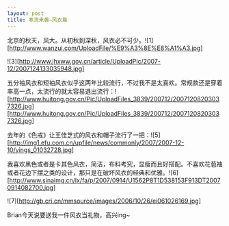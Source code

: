 ```yaml
---
layout: post
title: 寒流来袭—风衣篇
---
```




北京的秋天，风大。从初秋到深秋，风衣必不可少。![1][http://www.wanzui.com/UploadFile/%E9%A3%8E%E8%A1%A3.jpg] 

![3][http://www.jhxww.gov.cn/article/UploadPic/2007-12/2007124133035948.jpg] 

五分袖风衣和短袖风衣似乎这两年比较流行，不过我不是太喜欢。常规款还是穿着率高一点，太流行的就太容易退出流行：![http://www.huitong.gov.cn/Pic/UploadFiles_3839/200712/20071208203037326.jpg][http://www.huitong.gov.cn/Pic/UploadFiles_3839/200712/20071208203037326.jpg] 

去年的《色戒》让王佳芝式的风衣和帽子流行了一把：![5][http://img1.efu.com.cn/upfile/news/commonly/2007/2007-12-10/yings_01032728.jpg] 

我喜欢黑色或者是卡其色风衣，简洁，布料考究，显瘦而且好搭配。不喜欢花苞袖或者花边下摆之类的设计，那只是在破坏风衣的经典和优雅。![6][http://www.sinaimg.cn/lx/fa/p/2007/0914/U1562P8T1D538153F913DT20070914082700.jpg] 

![7][http://gb.cri.cn/mmsource/images/2006/10/26/ei061026169.jpg] 

Brian今天说要送我一件风衣当礼物，高兴ing~
